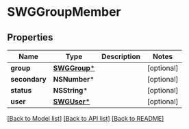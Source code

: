 # SWGGroupMember

## Properties
Name | Type | Description | Notes
------------ | ------------- | ------------- | -------------
**group** | [**SWGGroup***](SWGGroup.md) |  | [optional] 
**secondary** | **NSNumber*** |  | [optional] 
**status** | **NSString*** |  | [optional] 
**user** | [**SWGUser***](SWGUser.md) |  | [optional] 

[[Back to Model list]](../README.md#documentation-for-models) [[Back to API list]](../README.md#documentation-for-api-endpoints) [[Back to README]](../README.md)


